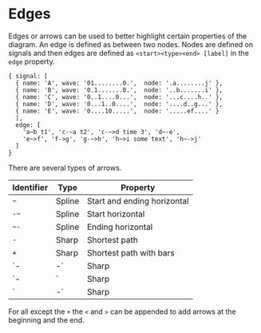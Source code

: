 # Edges

Edges or arrows can be used to better highlight certain properties of the
diagram. An edge is defined as between two nodes. Nodes are defined on signals
and then edges are defined as `<start><type><end> [label]` in the `edge`
property.

```wavedrom[with_source]
{ signal: [
  { name: 'A', wave: '01........0.',  node: '.a........j' },
  { name: 'B', wave: '0.1.......0.',  node: '..b.......i' },
  { name: 'C', wave: '0..1....0...',  node: '...c....h..' },
  { name: 'D', wave: '0...1..0....',  node: '....d..g...' },
  { name: 'E', wave: '0....10.....',  node: '.....ef....' }
  ],
  edge: [
    'a~b t1', 'c-~a t2', 'c-~>d time 3', 'd~-e',
    'e~>f', 'f->g', 'g-~>h', 'h~>i some text', 'h~->j'
  ]
}
```

There are several types of arrows.

| Identifier | Type | Property |
|-|-|-|
| `~` | Spline | Start and ending horizontal |
| `-~` | Spline | Start horizontal |
| `~-` | Spline | Ending horizontal |
| `-` | Sharp | Shortest path |
| `+` | Sharp | Shortest path with bars |
| `-|-` | Sharp | Start and ending horizontal |
| `-|` | Sharp | Start horizontal |
| `|-` | Sharp | Ending horizontal |

For all except the `+` the `<` and `>` can be appended to add arrows at the
beginning and the end.
